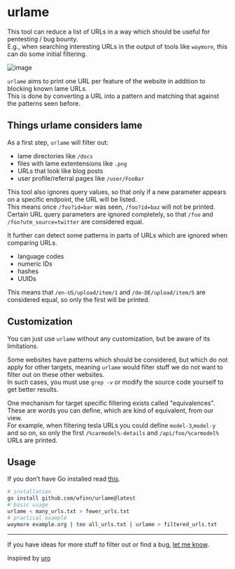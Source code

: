 # urlame

This tool can reduce a list of URLs in a way which should be useful for pentesting / bug bounty.  
E.g., when searching interesting URLs in the output of tools like `waymore`, this can do some initial filtering.

![image](https://user-images.githubusercontent.com/42862612/215803684-227232ff-97f7-4fea-af7e-86099da87de6.png)

`urlame` aims to print one URL per feature of the website in addition to blocking known lame URLs.  
This is done by converting a URL into a pattern and matching that against the patterns seen before.

## Things urlame considers lame

As a first step, `urlame` will filter out:
- lame directories like `/docs`
- files with lame extentensions like `.png`
- URLs that look like blog posts
- user profile/referral pages like `/user/FooBar`

This tool also ignores query values, so that only if a new parameter appears on a specific endpoint, the URL will be listed.  
This means once `/foo?id=bar` was seen, `/foo?id=baz` will not be printed.  
Certain URL query parameters are ignored completely, so that `/foo` and `/foo?utm_source=twitter` are considered equal.

It further can detect some patterns in parts of URLs which are ignored when comparing URLs.

- language codes
- numeric IDs
- hashes
- UUIDs

This means that `/en-US/upload/item/1` and `/de-DE/upload/item/5` are considered equal, so only the first will be printed.

## Customization

You can just use `urlame` without any customization, but be aware of its limitations.

Some websites have patterns which should be considered, but which do not apply for other targets,
meaning `urlame` would filter stuff we do not want to filter out on these other websites.  
In such cases, you must use `grep -v` or modify the source code yourself to get better results.

One mechanism for target specific filtering exists called "equivalences".  
These are words you can define, which are kind of equivalent, from our view.  
For example, when filtering tesla URLs you could define `model-3`,`model-y` and so on,
so only the first `/%carmodel%-details` and `/api/foo/%carmodel%` URLs are printed.

## Usage

If you don't have Go installed read [this](https://go.dev/doc/install).

```sh
# installation
go install github.com/wfinn/urlame@latest
# basic usage
urlame < many_urls.txt > fewer_urls.txt
# practical example
waymore example.org | tee all_urls.txt | urlame > filtered_urls.txt
```
---

If you have ideas for more stuff to filter out or find a bug, [let me know](https://github.com/wfinn/urlame/issues/new).

Inspired by [uro](https://github.com/s0md3v/uro)

